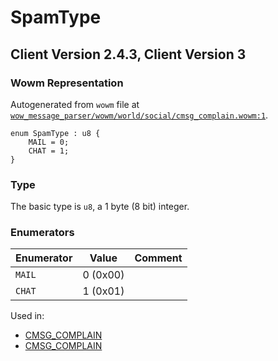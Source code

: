# SpamType

## Client Version 2.4.3, Client Version 3

### Wowm Representation

Autogenerated from `wowm` file at [`wow_message_parser/wowm/world/social/cmsg_complain.wowm:1`](https://github.com/gtker/wow_messages/tree/main/wow_message_parser/wowm/world/social/cmsg_complain.wowm#L1).

```rust,ignore
enum SpamType : u8 {
    MAIL = 0;
    CHAT = 1;
}
```
### Type
The basic type is `u8`, a 1 byte (8 bit) integer.
### Enumerators
| Enumerator | Value  | Comment |
| --------- | -------- | ------- |
| `MAIL` | 0 (0x00) |  |
| `CHAT` | 1 (0x01) |  |

Used in:
* [CMSG_COMPLAIN](cmsg_complain.md)
* [CMSG_COMPLAIN](cmsg_complain.md)

